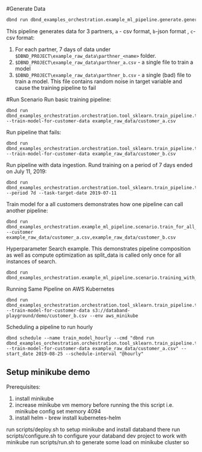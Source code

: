 #Generate Data

```bash
dbnd run dbnd_examples_orchestration.example_ml_pipeline.generate.generate_partner_data
```

This pipeline generates data for 3 partners, `a` - csv format, `b`-json format , `c`-csv format:

1. For each partner, 7 days of data under `$DBND_PROJECT\example_raw_data\parthner_<name>` folder.
2. `$DBND_PROJECT\example_raw_data\parthner_a.csv` - a single file to train a model
3. `$DBND_PROJECT\example_raw_data\parthner_b.csv` - a single (bad) file to train a model.
   This file contains random noise in target variable and cause the training pipeline to fail

#Run Scenario
Run basic training pipeline:

```
dbnd run dbnd_examples_orchestration.orchestration.tool_sklearn.train_pipeline.train_model_for_customer --train-model-for-customer-data example_raw_data/customer_a.csv
```

Run pipeline that fails:

```
dbnd run dbnd_examples_orchestration.orchestration.tool_sklearn.train_pipeline.train_model_for_customer --train-model-for-customer-data example_raw_data/customer_b.csv
```

Run pipeline with data ingestion. Rund training on a period of 7 days ended on July 11, 2019:

```
dbnd run dbnd_examples_orchestration.orchestration.tool_sklearn.train_pipeline.train_model_for_customer --period 7d --task-target-date 2019-07-11
```

Train model for a all customers demonstrates how one pipeline can call another pipeline:

```
dbnd run dbnd_examples_orchestration.example_ml_pipeline.scenario.train_for_all_customer --customer example_raw_data/customer_a.csv,example_raw_data/customer_b.csv
```

Hyperparameter Search example. This demonstrates pipeline composition as well as compute optimization as split_data is called only once for all instances of search.

```
dbnd run dbnd_examples_orchestration.example_ml_pipeline.scenario.training_with_parameter_search
```

Running Same Pipeline on AWS Kubernetes

```
dbnd run dbnd_examples_orchestration.orchestration.tool_sklearn.train_pipeline.train_model_for_customer --train-model-for-customer-data s3://databand-playground/demo/customer_b.csv --env aws_minikube
```

Scheduling a pipeline to run hourly

```
dbnd schedule --name train_model_hourly --cmd "dbnd run dbnd_examples_orchestration.orchestration.tool_sklearn.train_pipeline.train_model_for_customer --train-model-for-customer-data example_raw_data/customer_a.csv" --start_date 2019-08-25 --schedule-interval "@hourly"
```

## Setup minikube demo

Prerequisites:

1.  install minikube
2.  increase minikube vm memory before running the this script i.e. minikube config set memory 4094
3.  install helm - brew install kubernetes-helm

run scripts/deploy.sh to setup minikube and install databand there
run scripts/configure.sh to configure your databand dev project to work with minikube
run scripts/run.sh to generate some load on minikube cluster so
